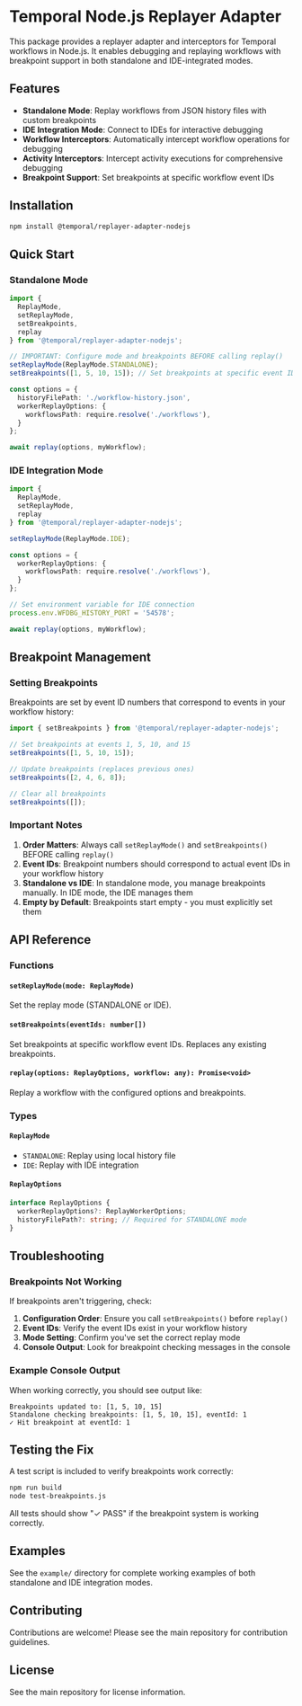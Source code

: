 # Temporal Node.js Replayer Adapter

This package provides a replayer adapter and interceptors for Temporal workflows in Node.js. It enables debugging and replaying workflows with breakpoint support in both standalone and IDE-integrated modes.

## Features

- **Standalone Mode**: Replay workflows from JSON history files with custom breakpoints
- **IDE Integration Mode**: Connect to IDEs for interactive debugging
- **Workflow Interceptors**: Automatically intercept workflow operations for debugging
- **Activity Interceptors**: Intercept activity executions for comprehensive debugging
- **Breakpoint Support**: Set breakpoints at specific workflow event IDs

## Installation

```bash
npm install @temporal/replayer-adapter-nodejs
```

## Quick Start

### Standalone Mode

```typescript
import {
  ReplayMode,
  setReplayMode,
  setBreakpoints,
  replay
} from '@temporal/replayer-adapter-nodejs';

// IMPORTANT: Configure mode and breakpoints BEFORE calling replay()
setReplayMode(ReplayMode.STANDALONE);
setBreakpoints([1, 5, 10, 15]); // Set breakpoints at specific event IDs

const options = {
  historyFilePath: './workflow-history.json',
  workerReplayOptions: {
    workflowsPath: require.resolve('./workflows'),
  }
};

await replay(options, myWorkflow);
```

### IDE Integration Mode

```typescript
import {
  ReplayMode,
  setReplayMode,
  replay
} from '@temporal/replayer-adapter-nodejs';

setReplayMode(ReplayMode.IDE);

const options = {
  workerReplayOptions: {
    workflowsPath: require.resolve('./workflows'),
  }
};

// Set environment variable for IDE connection
process.env.WFDBG_HISTORY_PORT = '54578';

await replay(options, myWorkflow);
```

## Breakpoint Management

### Setting Breakpoints

Breakpoints are set by event ID numbers that correspond to events in your workflow history:

```typescript
import { setBreakpoints } from '@temporal/replayer-adapter-nodejs';

// Set breakpoints at events 1, 5, 10, and 15
setBreakpoints([1, 5, 10, 15]);

// Update breakpoints (replaces previous ones)
setBreakpoints([2, 4, 6, 8]);

// Clear all breakpoints
setBreakpoints([]);
```

### Important Notes

1. **Order Matters**: Always call `setReplayMode()` and `setBreakpoints()` BEFORE calling `replay()`
2. **Event IDs**: Breakpoint numbers should correspond to actual event IDs in your workflow history
3. **Standalone vs IDE**: In standalone mode, you manage breakpoints manually. In IDE mode, the IDE manages them
4. **Empty by Default**: Breakpoints start empty - you must explicitly set them

## API Reference

### Functions

#### `setReplayMode(mode: ReplayMode)`
Set the replay mode (STANDALONE or IDE).

#### `setBreakpoints(eventIds: number[])`
Set breakpoints at specific workflow event IDs. Replaces any existing breakpoints.

#### `replay(options: ReplayOptions, workflow: any): Promise<void>`
Replay a workflow with the configured options and breakpoints.

### Types

#### `ReplayMode`
- `STANDALONE`: Replay using local history file
- `IDE`: Replay with IDE integration

#### `ReplayOptions`
```typescript
interface ReplayOptions {
  workerReplayOptions?: ReplayWorkerOptions;
  historyFilePath?: string; // Required for STANDALONE mode
}
```

## Troubleshooting

### Breakpoints Not Working

If breakpoints aren't triggering, check:

1. **Configuration Order**: Ensure you call `setBreakpoints()` before `replay()`
2. **Event IDs**: Verify the event IDs exist in your workflow history
3. **Mode Setting**: Confirm you've set the correct replay mode
4. **Console Output**: Look for breakpoint checking messages in the console

### Example Console Output

When working correctly, you should see output like:
```
Breakpoints updated to: [1, 5, 10, 15]
Standalone checking breakpoints: [1, 5, 10, 15], eventId: 1
✓ Hit breakpoint at eventId: 1
```

## Testing the Fix

A test script is included to verify breakpoints work correctly:

```bash
npm run build
node test-breakpoints.js
```

All tests should show "✓ PASS" if the breakpoint system is working correctly.

## Examples

See the `example/` directory for complete working examples of both standalone and IDE integration modes.

## Contributing

Contributions are welcome! Please see the main repository for contribution guidelines.

## License

See the main repository for license information. 